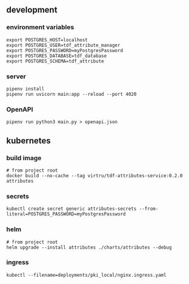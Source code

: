 
## development

### environment variables
```shell
export POSTGRES_HOST=localhost
export POSTGRES_USER=tdf_attribute_manager
export POSTGRES_PASSWORD=myPostgresPassword
export POSTGRES_DATABASE=tdf_database
export POSTGRES_SCHEMA=tdf_attribute
```

### server
```shell
pipenv install
pipenv run uvicorn main:app --reload --port 4020
```

### OpenAPI
```shell
pipenv run python3 main.py > openapi.json
```

## kubernetes

### build image
```shell
# from project root
docker build --no-cache --tag virtru/tdf-attributes-service:0.2.0 attributes
```

### secrets
```shell
kubectl create secret generic attributes-secrets --from-literal=POSTGRES_PASSWORD=myPostgresPassword
```

### helm
```shell
# from project root
helm upgrade --install attributes ./charts/attributes --debug
```

### ingress
```shell
kubectl --filename=deployments/pki_local/nginx.ingress.yaml
```
